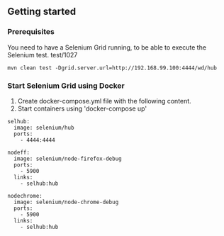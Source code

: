 ## Getting started

### Prerequisites

You need to have a Selenium Grid running, to be able to execute the Selenium test. test/1027

```
mvn clean test -Dgrid.server.url=http://192.168.99.100:4444/wd/hub
```

### Start Selenium Grid using Docker

1. Create docker-compose.yml file with the following content.
2. Start containers using 'docker-compose up' 



```
selhub:
  image: selenium/hub
  ports:
    - 4444:4444

nodeff:
  image: selenium/node-firefox-debug
  ports:
    - 5900
  links:
    - selhub:hub

nodechrome:
  image: selenium/node-chrome-debug
  ports:
    - 5900
  links:
    - selhub:hub
```
